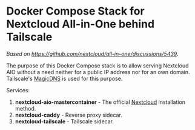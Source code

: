 # Docker Compose Stack for Nextcloud All-in-One behind Tailscale
*Based on https://github.com/nextcloud/all-in-one/discussions/5439.*

The purpose of this Docker Compose stack is to allow serving Nextcloud AIO without a need neither for a public IP address nor for an own domain. Tailscale's [MagicDNS](https://tailscale.com/kb/1081/magicdns) is used for this purpose.

Services:
1. **nextcloud-aio-mastercontainer** - The official [Nextcloud](https://github.com/nextcloud/all-in-one) installation method.
2. **nextcloud-caddy** - Reverse proxy sidecar.
3. **nextcloud-tailscale** - Tailscale sidecar.
